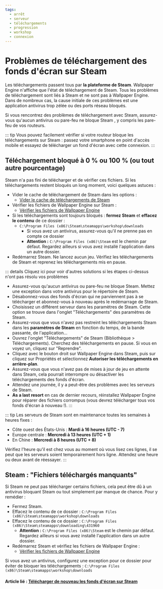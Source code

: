 ```yaml
---
tags:
  - arrêt
  - serveur
  - téléchargements
  - progression
  - workshop
  - connexion
---
```


# Problèmes de téléchargement des fonds d'écran sur Steam

Les téléchargements passent tous par **la plateforme de Steam**. Wallpaper Engine n'affiche que l'état de téléchargement de Steam. Tous les problèmes de téléchargement sont liés à Steam et ne sont pas à Wallpaper Engine. Dans de nombreux cas, la cause initiale de ces problèmes est une application antivirus trop zélée ou des ports réseau bloqués.

Si vous rencontrez des problèmes de téléchargement avec Steam, assurez-vous qu'aucun antivirus ou pare-feu ne bloque Steam , y compris les pare-feu de vos routeurs.

::: tip
Vous pouvez facilement vérifier si votre routeur bloque les téléchargements sur Steam : passez votre smartphone en point d'accès mobile et essayez de télécharger un fond d'écran avec cette connexion.
:::

## Téléchargement bloqué à 0 % ou 100 % (ou tout autre pourcentage)
Steam n'a pas fini de télécharger et de vérifier ces fichiers. Si les téléchargements restent bloqués un long moment, voici quelques astuces :

* Vider le cache de téléchargement de Steam dans les options :
  * [Vider le cache de téléchargements de Steam](https://support.steampowered.com/kb_article.php?ref=3134-TIAL-4638)
* Vérifier les fichiers de Wallpaper Engine sur Steam :
  * [Vérifier les fichiers de Wallpaper Engine](https://support.steampowered.com/kb_article.php?ref=2037-QEUH-3335)
* Si les téléchargements sont toujours bloqués : **fermez Steam** et **effacez le contenu** de ce dossier :
  * `C:\Program Files (x86)\Steam\steamapps\workshop\downloads`
    * Si vous avez un antivirus, assurez-vous qu'il ne prenne pas en compte ce dossier
    * **Attention :** `C:\Program Files (x86)\Steam` est le chemin par défaut. Regardez ailleurs si vous avez installé l'application dans un autre dossier.
* Redémarrez Steam. Ne lancez aucun jeu. Vérifiez les téléchargements de Steam et reprenez les téléchargements mis en pause.

::: details
Cliquez ici pour voir d'autres solutions si les étapes ci-dessus n'ont pas résolu vos problèmes
* Assurez-vous qu'aucun antivirus ou pare-feu ne bloque Steam. Mettez une exception dans votre antivirus pour le répertoire de Steam.
* Désabonnez-vous des fonds d'écran qui ne parviennent pas à se télécharger et abonnez-vous à nouveau après le redémarrage de Steam.
* Choisissez un différent serveur dans les paramètres de Steam. Cette option se trouve dans l'onglet "Téléchargements" des paramètres de Steam.
* Assurez-vous que vous n'avez pas restreint les téléchargements Steam dans les **paramètres de Steam** en fonction du temps, de la bande passante, de l'application...
* Ouvrez l'onglet "Téléchargements" de Steam (Bibliothèque > Téléchargements). Cherchez des téléchargements en pause. Si vous en voyez un, cliquez sur "Reprendre".
* Cliquez avec le bouton droit sur Wallpaper Engine dans Steam, puis sur cliquez sur Propriétés et sélectionnez **Autoriser les téléchargements en arrière-plan**.
* Assurez-vous que vous n'avez pas de mises à jour de jeu en attente dans Steam, cela pourrait interrompre ou désactiver les téléchargements des fonds d'écran.
* Attendez une journée, il y a peut-être des problèmes avec les serveurs de Steam.
* **As a last resort** en cas de dernier recours, réinstallez Wallpaper Engine pour réparer des fichiers corrompus (vous devrez télécharger tous vos fonds d'écran à nouveau !).
:::

::: tip
Les serveurs de Steam sont en maintenance toutes les semaines à heures fixes :

* Côte ouest des États-Unis : **Mardi à 16 heures (UTC - 7)**
* Europe centrale : **Mercredi à 13 heures (UTC + 1)**
* En Chine : **Mercredi à 8 heures (UTC + 8)**

Vérifiez l'heure qu'il est chez vous au moment où vous lisez ces lignes, il se peut que les serveurs soient temporairement hors ligne. Attendez une heure ou deux avant de réessayer.
:::

## Steam : "Fichiers téléchargés manquants"

Si Steam ne peut pas télécharger certains fichiers, cela peut être dû à un antivirus bloquant Steam ou tout simplement par manque de chance. Pour y remédier :

* Fermez Steam.
* Effacez le contenu de ce dossier : `C:\Program Files (x86)\Steam\steamapps\workshop\downloads`
* Effacez le contenu de ce dossier : `C:\Program Files (x86)\Steam\steamapps\downloading\431960`
  * **Attention :** `C:\Program Files (x86)\Steam` est le chemin par défaut. Regardez ailleurs si vous avez installé l'application dans un autre dossier.
* Redémarrez Steam et vérifiez les fichiers de Wallpaper Engine :
  * [Vérifier les fichiers de Wallpaper Engine](https://support.steampowered.com/kb_article.php?ref=2037-QEUH-3335)

Si vous avez un antivirus, configurez une exception pour ce dossier pour éviter de bloquer les téléchargements : `C:\Program Files (x86)\Steam\steamapps\workshop\downloads`

#### Article lié : [Télécharger de nouveau les fonds d'écran sur Steam](/steam/redownload)